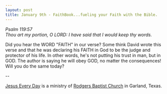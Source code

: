 ```yaml
---
layout: post
title: January 9th - FaithBook...fueling your Faith with the Bible.
---
```


_Psalm 119:57  
Thou art my portion, O LORD: I have said that I would keep thy
words._

Did you hear the WORD "FAITH" in our verse? Some think David wrote
this verse and that he was declaring his FAITH in God to be the judge
and protector of his life. In other words, he's not putting his trust
in man, but in GOD. The author is saying he will obey GOD, no matter
the consequences! Will you do the same today?

 --

<a href=http://jesuseveryday.net>Jesus Every Day</a> is a ministry of <a href=http://rodgersbaptist.net>Rodgers Baptist Church</a> in Garland, Texas.
